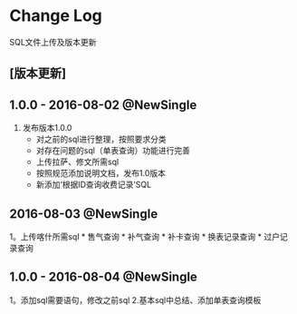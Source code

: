 # Change Log
SQL文件上传及版本更新

## [版本更新]

## 1.0.0 - 2016-08-02 @NewSingle

1. 发布版本1.0.0
	 * 对之前的sql进行整理，按照要求分类
	 * 对存在问题的sql（单表查询）功能进行完善
	 * 上传拉萨、修文所需sql
	 * 按照规范添加说明文档，发布1.0版本
	 * 新添加‘根据ID查询收费记录’SQL
	 
## 2016-08-03 @NewSingle

1。上传喀什所需sql
	 * 售气查询
	 * 补气查询
	 * 补卡查询
	 * 换表记录查询
	 * 过户记录查询
	 	 
## 1.0.0 - 2016-08-04 @NewSingle

1。添加sql需要语句，修改之前sql
2.基本sql中总结、添加单表查询模板
	 
		  

